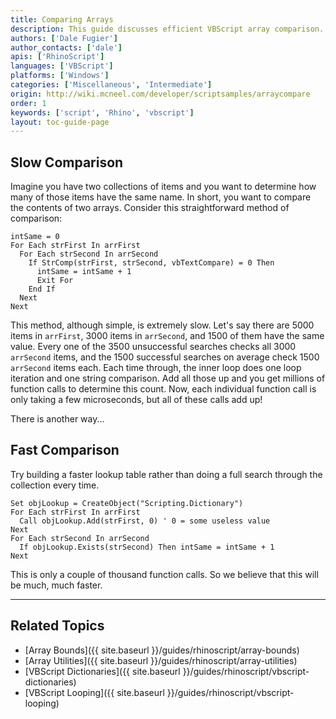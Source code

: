 ```yaml
---
title: Comparing Arrays
description: This guide discusses efficient VBScript array comparison.
authors: ['Dale Fugier']
author_contacts: ['dale']
apis: ['RhinoScript']
languages: ['VBScript']
platforms: ['Windows']
categories: ['Miscellaneous', 'Intermediate']
origin: http://wiki.mcneel.com/developer/scriptsamples/arraycompare
order: 1
keywords: ['script', 'Rhino', 'vbscript']
layout: toc-guide-page
---
```


 
## Slow Comparison

Imagine you have two collections of items and you want to determine how many of those items have the same name.  In short, you want to compare the contents of two arrays.  Consider this straightforward method of comparison:

```vbnet
intSame = 0
For Each strFirst In arrFirst
  For Each strSecond In arrSecond
    If StrComp(strFirst, strSecond, vbTextCompare) = 0 Then
      intSame = intSame + 1
      Exit For
    End If
  Next
Next
```

This method, although simple, is extremely slow.  Let's say there are 5000 items in `arrFirst`, 3000 items in `arrSecond`, and 1500 of them have the same value. Every one of the 3500 unsuccessful searches checks all 3000 `arrSecond` items, and the 1500 successful searches on average check 1500 `arrSecond` items each. Each time through, the inner loop does one loop iteration and one string comparison. Add all those up and you get millions of function calls to determine this count. Now, each individual function call is only taking a few microseconds, but all of these calls add up!

There is another way...

## Fast Comparison

Try building a faster lookup table rather than doing a full search through the collection every time.

```vbnet
Set objLookup = CreateObject("Scripting.Dictionary")
For Each strFirst In arrFirst
  Call objLookup.Add(strFirst, 0) ' 0 = some useless value
Next
For Each strSecond In arrSecond
  If objLookup.Exists(strSecond) Then intSame = intSame + 1
Next
```

This is only a couple of thousand function calls.  So we believe that this will be much, much faster.

---

## Related Topics

- [Array Bounds]({{ site.baseurl }}/guides/rhinoscript/array-bounds)
- [Array Utilities]({{ site.baseurl }}/guides/rhinoscript/array-utilities)
- [VBScript Dictionaries]({{ site.baseurl }}/guides/rhinoscript/vbscript-dictionaries)
- [VBScript Looping]({{ site.baseurl }}/guides/rhinoscript/vbscript-looping)
